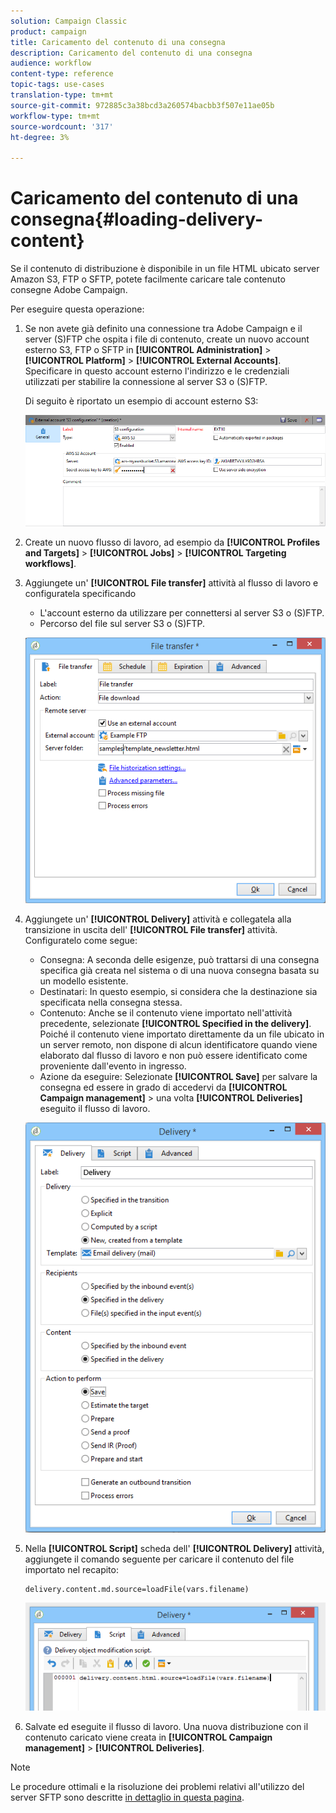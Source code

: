 ```yaml
---
solution: Campaign Classic
product: campaign
title: Caricamento del contenuto di una consegna
description: Caricamento del contenuto di una consegna
audience: workflow
content-type: reference
topic-tags: use-cases
translation-type: tm+mt
source-git-commit: 972885c3a38bcd3a260574bacbb3f507e11ae05b
workflow-type: tm+mt
source-wordcount: '317'
ht-degree: 3%

---
```



# Caricamento del contenuto di una consegna{#loading-delivery-content}

Se il contenuto di distribuzione è disponibile in un file HTML ubicato  server Amazon S3, FTP o SFTP, potete facilmente caricare tale contenuto  consegne Adobe Campaign.

Per eseguire questa operazione:

1. Se non avete già definito una connessione tra  Adobe Campaign e il server (S)FTP che ospita i file di contenuto, create un nuovo account esterno S3, FTP o SFTP in **[!UICONTROL Administration]** > **[!UICONTROL Platform]** > **[!UICONTROL External Accounts]**. Specificare in questo account esterno l&#39;indirizzo e le credenziali utilizzati per stabilire la connessione al server S3 o (S)FTP.

   Di seguito è riportato un esempio di account esterno S3:

   ![](assets/delivery_loadcontent_filetransfertexamples3.png)

1. Create un nuovo flusso di lavoro, ad esempio da **[!UICONTROL Profiles and Targets]** > **[!UICONTROL Jobs]** > **[!UICONTROL Targeting workflows]**.
1. Aggiungete un&#39; **[!UICONTROL File transfer]** attività al flusso di lavoro e configuratela specificando

   * L&#39;account esterno da utilizzare per connettersi al server S3 o (S)FTP.
   * Percorso del file sul server S3 o (S)FTP.

   ![](assets/delivery_loadcontent_filetransfertexample.png)

1. Aggiungete un&#39; **[!UICONTROL Delivery]** attività e collegatela alla transizione in uscita dell&#39; **[!UICONTROL File transfer]** attività. Configuratelo come segue:

   * Consegna: A seconda delle esigenze, può trattarsi di una consegna specifica già creata nel sistema o di una nuova consegna basata su un modello esistente.
   * Destinatari: In questo esempio, si considera che la destinazione sia specificata nella consegna stessa.
   * Contenuto: Anche se il contenuto viene importato nell&#39;attività precedente, selezionate **[!UICONTROL Specified in the delivery]**. Poiché il contenuto viene importato direttamente da un file ubicato in un server remoto, non dispone di alcun identificatore quando viene elaborato dal flusso di lavoro e non può essere identificato come proveniente dall&#39;evento in ingresso.
   * Azione da eseguire: Selezionate **[!UICONTROL Save]** per salvare la consegna ed essere in grado di accedervi da **[!UICONTROL Campaign management]** > una volta **[!UICONTROL Deliveries]** eseguito il flusso di lavoro.

   ![](assets/delivery_loadcontent_activityexample.png)

1. Nella **[!UICONTROL Script]** scheda dell&#39; **[!UICONTROL Delivery]** attività, aggiungete il comando seguente per caricare il contenuto del file importato nel recapito:

   ```
   delivery.content.md.source=loadFile(vars.filename)
   ```

   ![](assets/delivery_loadcontent_script.png)

1. Salvate ed eseguite il flusso di lavoro. Una nuova distribuzione con il contenuto caricato viene creata in **[!UICONTROL Campaign management]** > **[!UICONTROL Deliveries]**.

>[!NOTE]
>
>Le procedure ottimali e la risoluzione dei problemi relativi all&#39;utilizzo del server SFTP sono descritte [in dettaglio in questa pagina](../../platform/using/sftp-server-usage.md).
